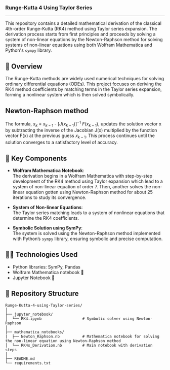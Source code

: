### Runge-Kutta 4 Using Taylor Series
---
This repository contains a detailed mathematical derivation of the classical 4th-order Runge-Kutta (RK4) method using Taylor series expansion. The derivation process starts from first principles and proceeds by solving a system of non-linear equations by the Newton-Raphson method for solving systems of non-linear equations using both Wolfram Mathematica and Python's `sympy` library.


## 📘 Overview

The Runge-Kutta methods are widely used numerical techniques for solving ordinary differential equations (ODEs). This project focuses on deriving the RK4 method coefficients by matching terms in the Taylor series expansion, forming a nonlinear system which is then solved symbolically.

## Newton-Raphson method

The formula, $x_k$ = $x_{k-1}$ - $[J(x_{k-1})]^{-1}$ $F(x_{k-1})$, updates the solution vector x by subtracting the inverse of the Jacobian J(x) multiplied by the function vector F(x) at the previous guess $x_{k-1}$. This process continues until the solution converges to a satisfactory level of accuracy. 

## 🧮 Key Components

- **Wolfram Mathematica Notebook**:  
  The derivation begins in a Wolfram Mathematica with step-by-step development of the RK4 method using Taylor expansion which lead to a system of non-linear equation of order 7. Then, another solves the non-linear equation gotten using Newton-Raphson method for about 25 iterations to study its convergence. 

- **System of Non-linear Equations**:  
  The Taylor series matching leads to a system of nonlinear equations that determine the RK4 coefficients.

- **Symbolic Solution using SymPy**:  
  The system is solved using the Newton-Raphson method implemented with Python’s `sympy` library, ensuring symbolic and precise computation.


## 🧑‍💻 Technologies Used

- Python libraries: SymPy, Pandas
- Wolfram Mathematica notebook 📓
- Jupyter Notebook 📓


## 📂 Repository Structure
```
Runge-Kutta-4-using-Taylor-series/
│
├── jupyter_notebook/
│  └── RK4.ipynb                  # Symbolic solver using Newton-Raphson
│
├── mathematica_notebooks/
|  ├── Newton_Raphson.nb          # Mathematica notebook for solving the non-linear equation using Newton-Raphson method 
│  └── RK4s_Derivation.nb         # Main notebook with derivation steps
│
├── README.md
└── requirements.txt
```

